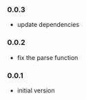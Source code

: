 ### 0.0.3

- update dependencies

### 0.0.2

- fix the parse function

### 0.0.1

- initial version
